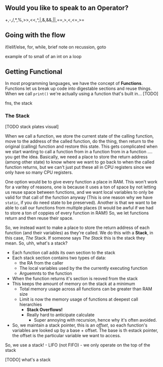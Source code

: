 ## Would you like to speak to an Operator?

+,-,/,*,%,>>,<<,^,|,&,&&,||,==,>,<,<=,>=

## Going with the flow

if/elif/else, for, while, brief note on recussion, goto

example of to small of an int on a loop

## Getting Functional

In most programming languages, we have the concept of **Functions**. Functions let us break up code into digestable sections and reuse things. When we call `print()` we're actually using a function that's built in... [TODO]

fns, the stack

### The Stack

[TODO stack plates visual]

When we call a function, we store the current state of the calling function, move to the address of the called function, do the thing, then return to the original (calling) function and restore this state. This gets complicated when we start wanting to call a function from in a function from in a function .... you get the idea. Basically, we need a place to store the return address (among other state) to know where we want to go back to when the called function returns, but we can't just put these all in CPU registers since we only have so many CPU registers.

One option would be to give every function a place in RAM. This won't work for a varitey of reasons, one is because it uses a ton of space by not letting us reuse space between functions, and we want local variables to only be valid for that call of the function anyway (This is one reason why we have `static`, if you do need state to be preserved). Another is that we want to be able to call our functions from multiple places (it would be awful if we had to store a ton of coppies of every function in RAM!) So, we let functions return and then reuse their space.

So, we instead want to make a place to store the return address of each function (and their variables) as they're called. We do this with a **Stack**, in this case, *The* Stack. If someone says *The Stack* this is the stack they mean. So, uhh, what's a stack?

* Each function call adds its own section to the stack
* Each stack section contains two types of data:
  * the RA from the caller
  * The local variables used by the the currently executing function
  * Arguemnts to the function
* When the function returns it's section is reoved from the stack
* This keeps the amount of memory on the stack at a minimum
  * Total memory usage across all functions can be greater than RAM size
  * Limit is now the memory usage of functions at deepest call hierarchies
    * **Stack Overflows!**
    * Really hard to anticipate calculate
      * Super annoying with recursion, hence why it's often avoided.
* So, we maintain a stack pointer, this is an *offset*, so each function's variables are looked up by a base + offset. The base is th estack pointer, the offset is the particular variable we want to access.

 So, we use a stack! - LIFO (not FIFO) - we only operate on the top of the stack

[TODO] what's a stack